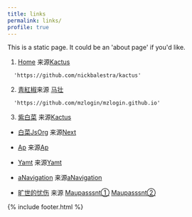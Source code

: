 ```yaml
---
title: links
permalink: links/
profile: true
---
```


This is a static page. It could be an 'about page' if you'd like.

1.  [Home](https://github.com/chirenduomeng) 来源[Kactus](https://github.com/nickbalestra/kactus)  
```
  'https://github.com/nickbalestra/kactus'
```

2.  [靑紅椒](https://qinghongjiao.com/)来源 [马壮](https://github.com/mzlogin/mzlogin.github.io)  

```
  'https://github.com/mzlogin/mzlogin.github.io'
```
3.  [紫白菜](https://zibaicai.com/) 来源[Kactus](https://github.com/nickbalestra/kactus)  

-  [白菜JsOrg](https://baicai.js.org/) 来源[Next](https://github.com/simpleyyt/jekyll-theme-next)  

-  [Ap](https://chirenduomeng.github.io/ap/) 来源[Ap](https://github.com/kssim/ap)

*  [Yamt](https://chirenduomeng.github.io/yamt/) 来源[Yamt](https://github.com/kssim/yamt)

*  [aNavigation](https://chirenduomeng.github.io/aNavigation/) 来源[aNavigation](https://github.com/Jackie1123/aNavigation)

*  [旷世的忧伤](https://github.com/chirenduomeng) 来源
   [Maupasssnt①](https://github.com/alafighting/maupassant-jekyll/)
   [Maupasssnt②](https://github.com/imkarl/maupassant-jekyll)


{% include footer.html %}
